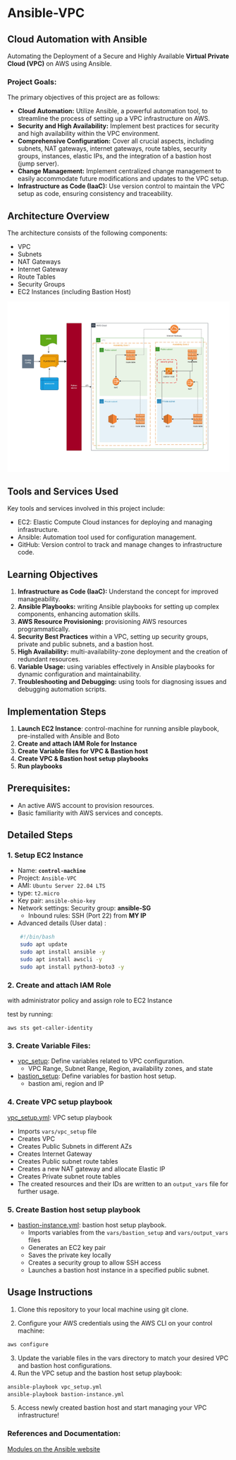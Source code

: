 # Ansible-VPC

## Cloud Automation with Ansible 
Automating the Deployment of a Secure and Highly Available **Virtual Private Cloud (VPC)** on AWS using Ansible.

### Project Goals:
The primary objectives of this project are as follows:
- **Cloud Automation:** Utilize Ansible, a powerful automation tool, to streamline the process of setting up a VPC infrastructure on AWS.
- **Security and High Availability:** Implement best practices for security and high availability within the VPC environment.
- **Comprehensive Configuration:** Cover all crucial aspects, including subnets, NAT gateways, internet gateways, route tables, security groups, instances, elastic IPs, and the integration of a bastion host (jump server).
- **Change Management:** Implement centralized change management to easily accommodate future modifications and updates to the VPC setup.
- **Infrastructure as Code (IaaC):** Use version control to maintain the VPC setup as code, ensuring consistency and traceability.

## Architecture Overview
The architecture consists of the following components:
- VPC
- Subnets
- NAT Gateways
- Internet Gateway
- Route Tables
- Security Groups
- EC2 Instances (including Bastion Host)

![Project diagram](./images/proj6.jpg)

## Tools and Services Used
Key tools and services involved in this project include:

- EC2: Elastic Compute Cloud instances for deploying and managing infrastructure.
- Ansible: Automation tool used for configuration management.
- GitHub: Version control to track and manage changes to infrastructure code.

## Learning Objectives
1.	**Infrastructure as Code (IaaC):** Understand the concept for improved manageability.
2.	**Ansible Playbooks:** writing Ansible playbooks for setting up complex components, enhancing automation skills.
3.	**AWS Resource Provisioning:** provisioning AWS resources programmatically.
4.	**Security Best Practices**  within a VPC, setting up security groups, private and public subnets, and a bastion host.
5.	**High Availability:** multi-availability-zone deployment and the creation of redundant resources.
6.	**Variable Usage:** using variables effectively in Ansible playbooks for dynamic configuration and maintainability.
7. **Troubleshooting and Debugging:** using tools for diagnosing issues and debugging automation scripts.


## Implementation Steps

1. **Launch EC2 Instance**: 
control-machine for running ansible playbook, pre-installed with Ansible and Boto
2. **Create and attach IAM Role for Instance**
3. **Create Variable files for VPC & Bastion host**
4. **Create VPC & Bastion host setup playbooks**
5. **Run playbooks**

## Prerequisites:
- An active AWS account to provision resources.
- Basic familiarity with AWS services and concepts.

## Detailed Steps
### 1.  Setup EC2 Instance

- Name: **`control-machine`**
- Project: `Ansible-VPC`
- AMI: `Ubuntu Server 22.04 LTS`
- type: `t2.micro`
- Key pair: `ansible-ohio-key`
- Network settings: Security group: **ansible-SG**
  - Inbound rules: SSH (Port 22) from **MY IP**
- Advanced details (User data) : 
```bash
    #!/bin/bash
    sudo apt update
    sudo apt install ansible -y
    sudo apt install awscli -y
    sudo apt install python3-boto3 -y
```

### 2. **Create and attach IAM Role**
with administrator policy and assign role to EC2 Instance

test by running:
``` 
aws sts get-caller-identity
```

### 3. Create Variable Files: 

- [vpc_setup](vars/vpc_setup): Define variables related to VPC configuration.
  - VPC Range, Subnet Range, Region, availability zones, and state
- [bastion_setup](vars/bastion_setup): Define variables for bastion host setup.
  - bastion ami, region and IP 

### 4. Create VPC setup playbook

[vpc_setup.yml](./vpc-setup.yml): VPC setup playbook
- Imports `vars/vpc_setup` file
- Creates VPC
- Creates Public Subnets in different AZs
- Creates Internet Gateway
- Creates Public subnet route tables
- Creates a new NAT gateway and allocate Elastic IP
- Creates Private subnet route tables
- The created resources and their IDs are written to an `output_vars` file for further usage.

### 5. Create Bastion host setup playbook

- [bastion-instance.yml](./bastion-instance.yml): bastion host setup playbook.
  - Imports variables from the `vars/bastion_setup` and `vars/output_vars` files 
  - Generates an EC2 key pair
  - Saves the private key locally 
  - Creates a security group to allow SSH access
  - Launches a bastion host instance in a specified public subnet.
 
## Usage Instructions
1. Clone this repository to your local machine using git clone.

2. Configure your AWS credentials using the AWS CLI on your control machine:
```bash
aws configure
```
3. Update the variable files in the vars directory to match your desired VPC and bastion host configurations.
4. Run the VPC setup and the bastion host setup playbook:
```bash
ansible-playbook vpc_setup.yml
ansible-playbook bastion-instance.yml
```
5. Access  newly created bastion host and start managing your VPC infrastructure!

### References and Documentation: 
[Modules on the Ansible website](https://docs.ansible.com/ansible/2.9/modules/modules_by_category.html)


 